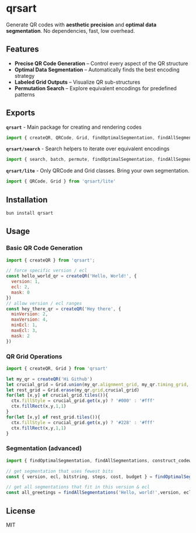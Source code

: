 # qrsart

Generate QR codes with **aesthetic precision** and **optimal data segmentation**. No dependencies, fast, low overhead.

## Features

- **Precise QR Code Generation** – Control every aspect of the QR structure
- **Optimal Data Segmentation** – Automatically finds the best encoding strategy
- **Labeled Grid Outputs** – Visualize QR sub-structures
- **Permutation Search** – Explore equivalent encodings for predefined patterns

## Exports

**`qrsart`** - Main package for creating and rendering codes

```js
import { createQR, QRCode, Grid, findOptimalSegmentation, findAllSegmentations, constructCodewords } from 'qrsart'
```

**`qrsart/search`** - Search helpers to iterate over equivalent encodings

```js
import { search, batch, permute, findOptimalSegmentation, findAllSegmentations, constructCodewords } from 'qrsart/search'
```

**`qrsart/lite`** - Only QRCode and Grid classes. Bring your own segmentation.

```js
import { QRCode, Grid } from 'qrsart/lite'
```


## Installation

```sh
bun install qrsart
```

## Usage

### Basic QR Code Generation

```js
import { createQR } from 'qrsart';

// force specific version / ecl
const hello_world_qr = createQR('Hello, World!', {
  version: 1,
  ecl: 2,
  mask: 0
})
// allow version / ecl ranges
const hey_there_qr = createQR('Hey there', {
  minVersion: 2,
  maxVersion: 4,
  minEcl: 1,
  maxEcl: 3,
  mask: 2
})
```

### QR Grid Operations

```js
import { createQR, Grid } from 'qrsart'

let my_qr = createQR('Hi Github')
let crucial_grid = Grid.union(my_qr.alignment_grid, my_qr.timing_grid, my_qr.finder_grid)
let rest_grid = Grid.erase(my_qr.grid,crucial_grid)
for(let [x,y] of crucial_grid.tiles()){
  ctx.fillStyle = crucial_grid.get(x,y) ? '#000' : '#fff'
  ctx.fillRect(x,y,1,1)
}
for(let [x,y] of rest_grid.tiles()){
  ctx.fillStyle = crucial_grid.get(x,y) ? '#228' : '#fff'
  ctx.fillRect(x,y,1,1)
}
```

### Segmentation (advanced)

```js
import { findOptimalSegmentation, findAllSegmentations, construct_codewords } from 'qrsart';

// get segmentation that uses fewest bits
const { version, ecl, bitstring, steps, cost, budget } = findOptimalSegmentation('Hello, world!');

// get all segmentations that fit in this version & ecl
const all_greetings = findAllSegmentations('Hello, world!',version, ecl)
```

## License

MIT